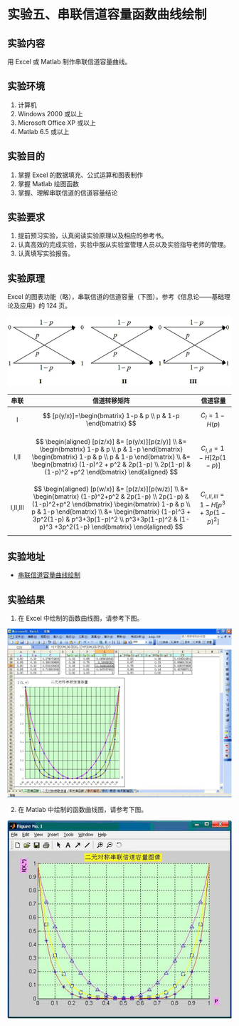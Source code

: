 # 实验五、串联信道容量函数曲线绘制

## 实验内容

用 Excel 或 Matlab 制作串联信道容量曲线。

## 实验环境

1. 计算机
2. Windows 2000 或以上
3. Microsoft Office XP 或以上
4. Matlab 6.5 或以上

## 实验目的

1. 掌握 Excel 的数据填充、公式运算和图表制作
2. 掌握 Matlab 绘图函数
3. 掌握、理解串联信道的信道容量结论

## 实验要求

1. 提前预习实验，认真阅读实验原理以及相应的参考书。
2. 认真高效的完成实验，实验中服从实验室管理人员以及实验指导老师的管理。
3. 认真填写实验报告。

## 实验原理

Excel 的图表功能（略），串联信道的信道容量（下图）。参考《信息论——基础理论及应用》的 124 页。

![串联信道的信道容量，王顶，408542507@qq.com](images/lab05-01.webp)

| 串联 |  信道转移矩阵 |  信道容量  |
| :---: | ---------     | ---------- |
|   I    |  $$ [p(y/x)]=\begin{bmatrix} 1-p & p \\ p & 1-p  \end{bmatrix} $$    | $$ C_I = 1-H(p) $$  |
| I,II   | $$ \begin{aligned} [p(z/x)] &= [p(y/x)][p(z/y)] \\ &= \begin{bmatrix} 1-p & p \\ p   & 1-p  \end{bmatrix} \begin{bmatrix}  1-p & p \\  p  & 1-p  \end{bmatrix} \\  &= \begin{bmatrix}  (1-p)^2 + p^2 & 2p(1-p) \\  2p(1-p) & (1-p)^2 +p^2  \end{bmatrix}  \end{aligned} $$  |  $$ C_{I,II}=1-H[2p(1-p)] $$ |
| I,II,III | $$ \begin{aligned} [p(w/x)] &= [p(z/x)][p(w/z)] \\ &= \begin{bmatrix} (1-p)^2+p^2 & 2p(1-p) \\ 2p(1-p)   & (1-p)^2+p^2  \end{bmatrix} \begin{bmatrix}  1-p & p \\  p  & 1-p  \end{bmatrix} \\  &= \begin{bmatrix}  (1-p)^3 + 3p^2(1-p) & p^3+3p(1-p)^2 \\  p^3+3p(1-p)^2 & (1-p)^3 +3p^2(1-p)  \end{bmatrix}  \end{aligned} $$  | $$ C_{I,II,III}=1-H[p^3+3p(1-p)^2] $$ |

## 实验地址

- [串联信道容量曲线绘制](https://info-lab.wangding.in/labs/lab05.html)
  
## 实验结果

1. 在 Excel 中绘制的函数曲线图，请参考下图。

  ![Excel 绘制的函数曲线，王顶，408542507@qq.com](images/lab05-04.webp)

2. 在 Matlab 中绘制的函数曲线图，请参考下图。

  ![Matlab 绘制的函数曲线，王顶，408542507@qq.com](images/lab05-05.webp)

